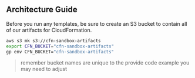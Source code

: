 ## Architecture Guide

Before you run any templates, be sure to create an S3 bucket to contain
all of our artifacts for CloudFormation.

```sh
aws s3 mk s3://cfn-sandbox-artifacts
export CFN_BUCKET="cfn-sandbox-artifacts"
gp env CFN_BUCKET="cfn-sandbox-artifacts"
```

> remember bucket names are unique to the provide code example you may need to adjust